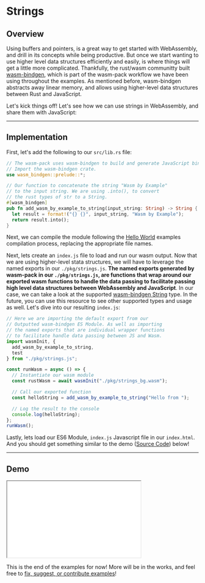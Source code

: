 # Strings

## Overview

Using buffers and pointers, is a great way to get started with WebAssembly, and drill in its concepts while being productive. But once we start wanting to use higher level data structures efficiently and easily, is where things will get a little more complicated. Thankfully, the rust/wasm communitty built [wasm-bindgen](https://github.com/rustwasm/wasm-bindgen), which is part of the wasm-pack workflow we have been using throughout the examples. As mentioned before, wasm-bindgen abstracts away linear memory, and allows using higher-level data structures between Rust and JavaScript.

Let's kick things off! Let's see how we can use strings in WebAssembly, and share them with JavaScript:

---

## Implementation

First, let's add the following to our `src/lib.rs` file:

```rust
// The wasm-pack uses wasm-bindgen to build and generate JavaScript binding file.
// Import the wasm-bindgen crate.
use wasm_bindgen::prelude::*;

// Our function to concatenate the string "Wasm by Example"
// to the input string. We are using .into(), to convert
// the rust types of str to a String.
#[wasm_bindgen]
pub fn add_wasm_by_example_to_string(input_string: String) -> String {
  let result = format!("{} {}", input_string, "Wasm by Example");
  return result.into();
}
```

Next, we can compile the module following the [Hello World](/example-redirect?exampleName=hello-world) examples compilation process, replacing the appropriate file names.

Next, lets create an `index.js` file to load and run our wasm output. Now that we are using higher-level stata structures, we will have to leverage the named exports in our `./pkg/strings.js`. **The named exports generated by wasm-pack in our `./pkg/strings.js`, are functions that wrap around our exported wasm functions to handle the data passing to facilitate passing high level data structures between WebAssembly and JavaScript**. In our case, we can take a look at the supported [wasm-bindgen String](https://rustwasm.github.io/docs/wasm-bindgen/reference/types/string.html) type. In the future, you can use this resource to see other supported types and usage as well. Let's dive into our resulting `index.js`:

```javascript
// Here we are importing the default export from our
// Outputted wasm-bindgen ES Module. As well as importing
// the named exports that are individual wrapper functions
// to facilitate handle data passing between JS and Wasm.
import wasmInit, {
  add_wasm_by_example_to_string,
  test
} from "./pkg/strings.js";

const runWasm = async () => {
  // Instantiate our wasm module
  const rustWasm = await wasmInit("./pkg/strings_bg.wasm");

  // Call our exported function
  const helloString = add_wasm_by_example_to_string("Hello from ");

  // Log the result to the console
  console.log(helloString);
};
runWasm();
```

Lastly, lets load our ES6 Module, `index.js` Javascript file in our `index.html`. And you should get something similar to the demo ([Source Code](/source-redirect?path=examples/strings/demo/rust)) below!

---

## Demo

<iframe width="350px" height="200px" title="Rust Demo" src="/demo-redirect?example-name=strings"></iframe>

This is the end of the examples for now! More will be in the works, and feel free to [fix, suggest, or contribute examples](https://github.com/torch2424/wasm-by-example)!
